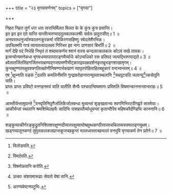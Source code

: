+++
title = "२३ मृगयावर्णनम्"
topics = ["मृगया"]

+++
  
निहत निहत तूर्णं धत्त धत्त त्वराभिर्मिलत मिलत के के कुत्र कुत्र प्रयान्ति।  
इत इत इत एते यान्ति यान्तीत्यरण्यादतुलकलकलश्रीः सर्वतः प्रादुरासीत्॥ 1 ॥  
अनवरतधनुर्ज्यास्फालनक्रूरकर्मा रविकिरणसहिष्णुः स्वेदलेशैरभिन्नः।  
उपचितमपि गात्रं व्यायतत्वादलक्ष्यं गिरिचर इव नागः प्राणसारं बिभर्ति॥ 2 ॥  
मार्गं देहि पदं निधेहि निभृतं तं शब्दमाकर्णय श्वानं वारय कन्दलात्कलकलः कोऽयं सखे तावकः।  
इत्यन्योन्यमनेकधा मृगवधव्यापारपारङ्गमैर्व्याधैः कोऽप्यधिको रसः प्रतिपदं जल्पद्भिरुत्पाद्यते॥ 3 ॥  
क्ष्वेलातर्जितसिंहगर्जितभयभ्राम्यद्गजग्रामणीभीट्कारद्रवदक्षदर्शनकृतभ्रूभङ्गशाखामृगम्।  
कुन्तक्षुण्णतरक्षुवक्त्रगलितक्षोणीनिषण्णार्भकघ्राणं व्यापृतरोहिताहितबहूकारं वनाभ्यन्तरम्॥ 4 ॥  
एष [^1]क्षुभ्नाति पङ्कं [^2]दलति कमलिनीमत्ति गुन्द्राप्ररोहानारान्मुस्तास्थलानि [^3]स्थपुटयति जलान्यु[^4]त्कसेतूनि याति।  
प्राप्तः प्राप्तः प्रविष्टो वनगहनमयं याति यातीति सैन्यैः पश्चादन्विष्यमाणः प्रविशति विषमान्काननान्तान्वराहः॥ 5 ॥  
  
[^1]: विलोडयति.

[^2]: विमर्दयति.

[^3]: विषमोन्नतानि करोति.

[^4]: उत्काः संशयमारूढाः सेवतो येषां तानि.

आस्तीर्यन्तामुपान्ते [^5]वनवृतिनिपुणैर्जालिकैर्जालबन्धा मुच्यन्तां शृङ्खलाभ्यः श्वगणिभिरटवीगह्वरे सारमेयाः।  
आकीर्यन्तां स्थलानि श्रमशिथिलहयैः सादिभिः पाशहस्तैर्व्याधूयन्तां कृतान्तैरिव महिषचरैर्दण्डिभिः काननानि॥ 6 ॥  
  
[^5]: अरण्यवेष्टनपटुभिः.

शङ्कुव्याकीर्णरङ्कुद्रुतनिशितशरक्षुण्णदीव्यत्तरक्षुव्याघोषक्षुब्धकण्ठीरवरवचकितव्यस्तमातङ्गयूथम्।  
खड्गव्यालूनकण्ठं तुमुलकलकलप्रान्तकूजच्छकुन्तं भल्लध्वस्ताच्छभल्लं वनभुवि मृगयाकर्म तेन प्रतेने॥ 7 ॥  
